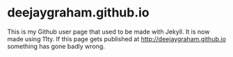 deejaygraham.github.io
======================
This is my Github user page that used to be made with Jekyll. It is now made using 11ty. If this page gets published at http://deejaygraham.github.io something has gone badly wrong.
